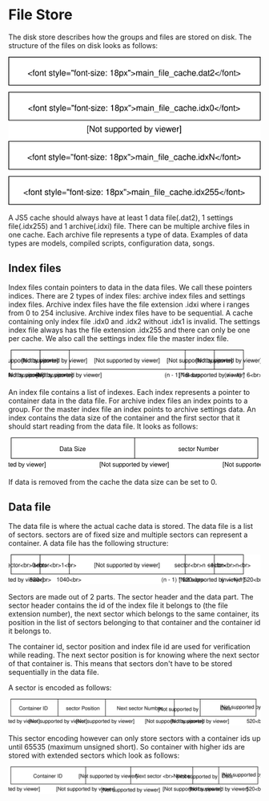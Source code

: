 # File Store

The disk store describes how the groups and files are stored on disk.
The structure of the files on disk looks as follows: 

![Cache stored on disk](images/FileOverview.svg)

A JS5 cache should always have at least 1 data file(.dat2), 1 settings 
file(.idx255) and 1 archive(.idxi) file. There can be multiple 
archive files in one cache. Each archive file represents a type of
data. Examples of data types are models, compiled scripts, configuration
data, songs.

## Index files

Index files contain pointers to data in the data files. We call these pointers
indices. There are 2 types of index files: archive index files and settings
index files. Archive index files have the file extension .idxi where i ranges from
0 to 254 inclusive. Archive index files have to be sequential. A cache containing
only index file .idx0 and .idx2 without .idx1 is invalid. The settings index file 
always has the file extension .idx255 and there can only be one per cache. We also
call the settings index file the master index file.

![Index File](images/IndexFile.svg)

An index file contains a list of indexes. Each index represents a pointer
to container data in the data file. For archive index files an index
points to a group. For the master index file an index points to 
archive settings data. An index contains the data size of the container
and the first sector that it should start reading from the data file.
It looks as follows:

![Index Encoding](images/Index.svg)

If data is removed from the cache the data size can be set to 0.

## Data file

The data file is where the actual cache data is stored. The data file is
a list of sectors. sectors are of fixed size and multiple sectors can
represent a container. A data file has the following structure:

![Data File](images/DataFile.svg)

Sectors are made out of 2 parts. The sector header and the data part.
The sector header contains the id of the index file it belongs to
(the file extension number), the next sector which belongs to the same
container, its position in the list of sectors belonging to that 
container and the container id it belongs to.

The container id, sector position and index file id are used for
verification while reading. The next sector position is for knowing where
the next sector of that container is. This means that sectors don't have
to be stored sequentially in the data file.

A sector is encoded as follows:

![Normal sector Encoding](images/NormalSector.svg)

This sector encoding however can only store sectors with a container ids
up until 65535 (maximum unsigned short). So container with higher ids are 
stored with extended sectors which look as follows:

![Extended sector Encoding](images/ExtendedSector.svg)